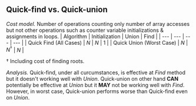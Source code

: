 ## Quick-find vs. Quick-union
*Cost model.* Number of operations counting only number of array accesses but not other operations such as counter variable initializations & assignments in loops.
| Algorithm | Initialization | Union | Find |
| --- | --- | --- | --- |
| Quick Find (All Cases) | $N$ | $N$ | $1$ |
| Quick Union (Worst Case) | $N$ | $N^{\dagger}$ | $N$ |

${\dagger}$ Including cost of finding roots.

*Analysis.* Quick-find, under all curcumstances, is effective at *Find* method but it doesn't working well with *Union*. Quick-union on other hand **CAN** potentially be effective at *Union* but it **MAY** not be working well with *Find*.
However, in worst case, Quick-union performs worse than Quick-find even on *Union*.
